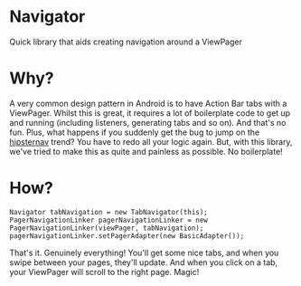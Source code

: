 Navigator
=========

Quick library that aids creating navigation around a ViewPager

Why?
====

A very common design pattern in Android is to have Action Bar tabs with a ViewPager. Whilst this is great, it requires a lot of boilerplate code to get up and running (including listeners, generating tabs and so on). And that's no fun. Plus, what happens if you suddenly get the bug to jump on the [hipsternav](http://developer.android.com/training/implementing-navigation/nav-drawer.html) trend? You have to redo all your logic again. But, with this library, we've tried to make this as quite and painless as possible. No boilerplate!

How?
====

    Navigator tabNavigation = new TabNavigator(this);
    PagerNavigationLinker pagerNavigationLinker = new PagerNavigationLinker(viewPager, tabNavigation);
    pagerNavigationLinker.setPagerAdapter(new BasicAdapter());
    
That's it. Genuinely everything! You'll get some nice tabs, and when you swipe between your pages, they'll update. And when you click on a tab, your ViewPager will scroll to the right page. Magic!

